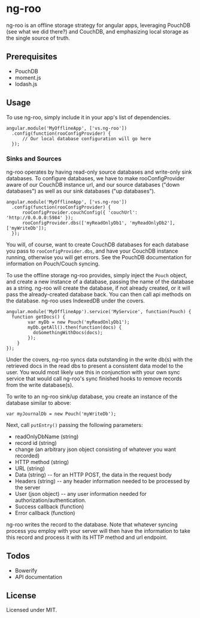 # ng-roo
ng-roo is an offline storage strategy for angular apps, leveraging PouchDB
(see what we did there?) and CouchDB, and emphasizing local storage as the single
source of truth.

## Prerequisites
* PouchDB
* moment.js
* lodash.js

## Usage
To use ng-roo, simply include it in your app's list of dependencies.

```
angular.module('MyOfflineApp', ['vs.ng-roo'])
  .config(function(rooConfigProvider) {
	  // Our local database configuration will go here
  });
```

### Sinks and Sources
ng-roo operates by having read-only source databases and write-only sink
databases. To configure databases, we have to make rooConfigProvider aware of
our CouchDB instance url, and our source databases ("down databases") as well as
our sink databases ("up databases").

```
angular.module('MyOfflineApp', ['vs.ng-roo'])
  .config(function(rooConfigProvider) {
	  rooConfigProvider.couchConfig({ 'couchUrl': 'http://0.0.0.0:5984' });
	  rooConfigProvider.dbs(['myReadOnlyDb1', 'myReadOnlyDb2'], ['myWriteDb']);
  });
```

You will, of course, want to create CouchDB databases for each database you
pass to `rooConfigProvider.dbs`, and have your CouchDB instance running,
otherwise you will get errors. See the PouchDB documentation for information
on Pouch/Couch syncing.

To use the offline storage ng-roo provides, simply inject the `Pouch` object,
and create a new instance of a database, passing the name of the database as a
string. ng-roo will create the database, if not already created, or it will
pass the already-created database back. You can then call api methods on the
database. ng-roo uses IndexedDB under the covers.

```
angular.module('MyOfflineApp').service('MyService', function(Pouch) {
  function getDocs() {
		var myDb = new Pouch('myReadOnlyDb1');
		myDb.getAll().then(function(docs) {
		  doSomethingWithDocs(docs);
		});
	}
});
```

Under the covers, ng-roo syncs data outstanding in the write db(s) with the
retrieved docs in the read dbs to present a consistent data model to the user.
You would most likely use this in conjunction with your own sync service that
would call ng-roo's sync finished hooks to remove records from the write
database(s).

To write to an ng-roo sink/up database, you create an instance of the database
similar to above:

```
var myJournalDb = new Pouch('myWriteDb');
```

Next, call `putEntry()` passing the following parameters:
* readOnlyDbName (string)
* record id (string)
* change (an arbitrary json object consisting of whatever you want recorded)
* HTTP method (string)
* URL (string)
* Data (string) -- for an HTTP POST, the data in the request body
* Headers (string) -- any header information needed to be processed by the server
* User (json object) -- any user information needed for authorization/authentication.
* Success callback (function)
* Error callback (function)

ng-roo writes the record to the database. Note that whatever syncing process
you employ with your server will then have the information to take this record
and process it with its HTTP method and url endpoint.

## Todos
* Bowerify
* API documentation

## License
Licensed under MIT.
